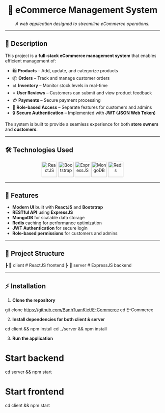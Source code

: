 <h1 align="center">🛒 eCommerce Management System</h1>
<p align="center">
  <i>A web application designed to streamline eCommerce operations.</i>
</p>

---

## 📖 Description
This project is a **full-stack eCommerce management system** that enables efficient management of:
- 🛍️ **Products** – Add, update, and categorize products
- 📦 **Orders** – Track and manage customer orders
- 📊 **Inventory** – Monitor stock levels in real-time
- ⭐ **User Reviews** – Customers can submit and view product feedback
- 💳 **Payments** – Secure payment processing
- 👥 **Role-based Access** – Separate features for customers and admins
- 🔒 **Secure Authentication** – Implemented with **JWT (JSON Web Token)**

The system is built to provide a seamless experience for both **store owners** and **customers**.

---

## 🛠️ Technologies Used

<p align="center">
  <!-- ReactJS -->
  <img src="https://cdn.jsdelivr.net/gh/devicons/devicon/icons/react/react-original.svg" width="50" height="50" alt="ReactJS" />
  <!-- Bootstrap -->
  <img src="https://cdn.jsdelivr.net/gh/devicons/devicon/icons/bootstrap/bootstrap-original.svg" width="50" height="50" alt="Bootstrap" />
  <!-- ExpressJS -->
  <img src="https://cdn.jsdelivr.net/gh/devicons/devicon/icons/express/express-original.svg" width="50" height="50" alt="ExpressJS" />
  <!-- MongoDB -->
  <img src="https://cdn.jsdelivr.net/gh/devicons/devicon/icons/mongodb/mongodb-original.svg" width="50" height="50" alt="MongoDB" />
  <!-- Redis -->
  <img src="https://cdn.jsdelivr.net/gh/devicons/devicon/icons/redis/redis-original.svg" width="50" height="50" alt="Redis" />
</p>

---

## 🚀 Features
- **Modern UI** built with **ReactJS** and **Bootstrap**
- **RESTful API** using **ExpressJS**
- **MongoDB** for scalable data storage
- **Redis** caching for performance optimization
- **JWT Authentication** for secure login
- **Role-based permissions** for customers and admins

---

## 📂 Project Structure
┣ 📂 client # ReactJS frontend
┣ 📂 server # ExpressJS backend

---

## ⚡ Installation

1. **Clone the repository**

git clone https://github.com/BanhTuanKiet/E-Commerce
cd E-Commerce

2. **Install dependencies for both client & server**

cd client && npm install
cd ../server && npm install


3. **Run the application**

# Start backend
cd server && npm start

# Start frontend
cd client && npm start



